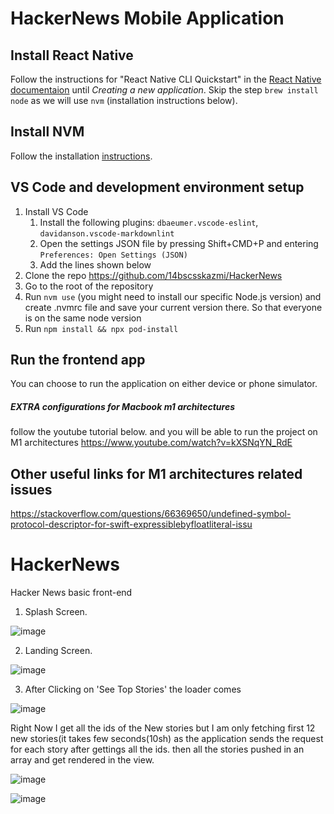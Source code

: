 # HackerNews Mobile Application
## Install React Native
Follow the instructions for "React Native CLI Quickstart" in the [React Native documentaion](https://reactnative.dev/docs/environment-setup) until _Creating a new application_. Skip the step `brew install node` as we will use `nvm` (installation instructions below).
## Install NVM
Follow the installation [instructions](https://github.com/nvm-sh/nvm).
## VS Code and development environment setup
1. Install VS Code
    1. Install the following plugins: `dbaeumer.vscode-eslint`, `davidanson.vscode-markdownlint`
    2. Open the settings JSON file by pressing Shift+CMD+P and entering `Preferences: Open Settings (JSON)`
    3. Add the lines shown below
2. Clone the repo https://github.com/14bscsskazmi/HackerNews
3. Go to the root of the repository
4. Run `nvm use` (you might need to install our specific Node.js version) and create .nvmrc file and save your current version there. So that everyone is on the same node version
5. Run `npm install && npx pod-install`

## Run the frontend app
You can choose to run the application on either device or phone simulator.

##### EXTRA configurations for Macbook m1 architectures
follow the youtube tutorial below. and you will be able to run the project on M1 architectures
https://www.youtube.com/watch?v=kXSNqYN_RdE

## Other useful links for M1 architectures related issues
https://stackoverflow.com/questions/66369650/undefined-symbol-protocol-descriptor-for-swift-expressiblebyfloatliteral-issu


# HackerNews
 
 
 Hacker News basic front-end
 
 
 
 1) Splash Screen.
 
 
 
 
 
 ![image](https://user-images.githubusercontent.com/23105781/133820955-7b2becef-806b-4ba0-8deb-c3fbc289a2d6.png)
 
 
 
 
 
 
 
 2) Landing Screen.
 
 
 
 
 

 ![image](https://user-images.githubusercontent.com/23105781/133821310-28bde2d7-bb9a-471d-9d16-ad3c7d6822ed.png)
 
 
 
 
 
 
 3) After Clicking on 'See Top Stories' the loader comes






![image](https://user-images.githubusercontent.com/23105781/133821615-47562eab-3300-43c0-90ea-13f9362db5e8.png)






Right Now I get all the ids of the New stories but I am only fetching first 12 new stories(it takes few seconds(10sh) as the application sends the request for each story after gettings all the ids. then all the stories pushed in an array and get rendered in the view.






![image](https://user-images.githubusercontent.com/23105781/133824363-f5df80f8-142d-4a11-806a-45b91b40ec53.png)







![image](https://user-images.githubusercontent.com/23105781/133823985-32b0e4fa-3d22-4808-935f-198906a3523f.png)








